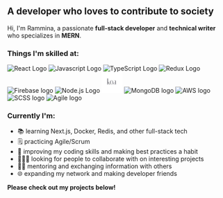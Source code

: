 ## A developer who loves to contribute to society

Hi, I'm Rammina, a passionate **full-stack developer** and **technical writer** who specializes in **MERN**.
 
### Things I'm skilled at:

<img src="https://github.com/coherencez/tech-logos/blob/master/react.png?raw=true" alt="React Logo" title="React" width="48" height="48" /> <img src="https://github.com/coherencez/tech-logos/blob/master/jslogo.png?raw=true" alt="Javascript Logo" title="Javascript" width="48" height="48" /> <img src="https://cdn.svgporn.com/logos/typescript-icon.svg" alt="TypeScript Logo" title="TypeScript" width="48" height="48" /> <img src="https://github.com/coherencez/tech-logos/blob/master/redux.png?raw=true" alt="Redux Logo" title="Redux" width="48" height="48" /> <img src="https://github.com/coherencez/tech-logos/blob/master/firebase.png?raw=true" alt="Firebase logo" title="Firebase" width="48" height="48" /> <img src="https://seeklogo.com/images/N/nodejs-logo-FBE122E377-seeklogo.com.png" alt="Node.js Logo" title="Node.js" width="48" height="48" /> <img src="https://raw.githubusercontent.com/koajs/koa/master/docs/logo.png?sanitize=false" alt="Koa logo" title="Koa" width="48" height="48" /> <img src="https://infinapps.com/wp-content/uploads/2018/10/mongodb-logo.png" alt="MongoDB logo" title="MongoDB" width="48" height="48" /> <img src="https://res.cloudinary.com/rammina/image/upload/v1632570240/feature-aws-600x338_n0lbw3.png" alt="AWS logo" title="AWS" width="48" height="48" /> <img src="https://res.cloudinary.com/rammina/image/upload/v1632570930/pngegg_prghqk.png" alt="SCSS logo" title="SCSS" width="48" height="48" /> <img src="https://pluralsight2.imgix.net/paths/images/scrum-a5c44d8364.png" alt="Agile logo" title="Agile" width="48" height="48" />
<!-- 
<img src="" alt="" title="" width="48" height="48" />
 --> 

### Currently I'm:

- 📚 learning Next.js, Docker, Redis, and other full-stack tech
- 🗒️ practicing Agile/Scrum 
- 💪 improving my coding skills and making best practices a habit
- 🧑‍🤝‍🧑 looking for people to collaborate with on interesting projects
- 👩‍🏫 mentoring and exchanging information with others
- 🌐 expanding my network and making developer friends


**Please check out my projects below!** 
   
       

